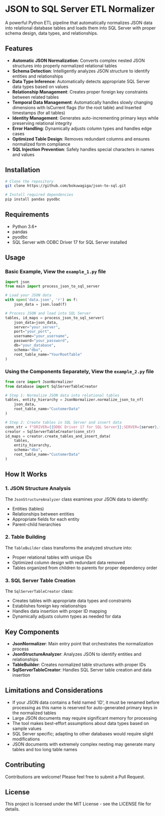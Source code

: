 # JSON to SQL Server ETL Normalizer

A powerful Python ETL pipeline that automatically normalizes JSON data into relational database tables and loads them into SQL Server with proper schema design, data types, and relationships.
## Features

- **Automatic JSON Normalization**: Converts complex nested JSON structures into properly normalized relational tables
- **Schema Detection**: Intelligently analyzes JSON structure to identify entities and relationships
- **Data Type Inference**: Automatically detects appropriate SQL Server data types based on values
- **Relationship Management**: Creates proper foreign key constraints between related tables
- **Temporal Data Management**: Automatically handles slowly changing dimensions with IsCurrent flags (for the root table) and Inserted timestamps (for all tables)
- **Identity Management**: Generates auto-incrementing primary keys while preserving relational integrity
- **Error Handling**: Dynamically adjusts column types and handles edge cases
- **Optimized Table Design**: Removes redundant columns and ensures normalized form compliance
- **SQL Injection Prevention**: Safely handles special characters in names and values

## Installation

```bash
# Clone the repository
git clone https://github.com/bokuwagiga/json-to-sql.git

# Install required dependencies
pip install pandas pyodbc
```

## Requirements

- Python 3.6+
- pandas
- pyodbc
- SQL Server with ODBC Driver 17 for SQL Server installed

## Usage

### Basic Example, View the `example_1.py` file

```python
import json
from main import process_json_to_sql_server

# Load your JSON data
with open('data.json', 'r') as f:
    json_data = json.load(f)

# Process JSON and load into SQL Server
tables, id_maps = process_json_to_sql_server(
    json_data=json_data,
    server="your_server",
    port="your_port",
    username="your_username",
    password="your_password",
    db="your_database",
    schema="dbo",
    root_table_name="YourRootTable"
)
```

### Using the Components Separately, View the `example_2.py` file

```python
from core import JsonNormalizer
from database import SqlServerTableCreator

# Step 1: Normalize JSON data into relational tables
tables, entity_hierarchy = JsonNormalizer.normalize_json_to_nf(
    json_data,
    root_table_name="CustomerData"
)

# Step 2: Create tables in SQL Server and insert data
conn_str = f"DRIVER={{ODBC Driver 17 for SQL Server}};SERVER={server},{port};DATABASE={db};UID={username};PWD={password}"
creator = SqlServerTableCreator(conn_str)
id_maps = creator.create_tables_and_insert_data(
    tables,
    entity_hierarchy,
    schema="dbo",
    root_table_name="CustomerData"
)
```

## How It Works

### 1. JSON Structure Analysis

The `JsonStructureAnalyzer` class examines your JSON data to identify:
- Entities (tables)
- Relationships between entities
- Appropriate fields for each entity
- Parent-child hierarchies

### 2. Table Building

The `TableBuilder` class transforms the analyzed structure into:
- Proper relational tables with unique IDs
- Optimized column design with redundant data removed
- Tables organized from children to parents for proper dependency order

### 3. SQL Server Table Creation

The `SqlServerTableCreator` class:
- Creates tables with appropriate data types and constraints
- Establishes foreign key relationships
- Handles data insertion with proper ID mapping
- Dynamically adjusts column types as needed for data

## Key Components

- **JsonNormalizer**: Main entry point that orchestrates the normalization process
- **JsonStructureAnalyzer**: Analyzes JSON to identify entities and relationships
- **TableBuilder**: Creates normalized table structures with proper IDs
- **SqlServerTableCreator**: Handles SQL Server table creation and data insertion

## Limitations and Considerations

- If your JSON data contains a field named 'ID', it must be renamed before processing as this name is reserved for auto-generated primary keys in the normalized tables
- Large JSON documents may require significant memory for processing
- The tool makes best-effort assumptions about data types based on sample values
- SQL Server specific; adapting to other databases would require slight modifications
- JSON documents with extremely complex nesting may generate many tables and too long table names

## Contributing

Contributions are welcome! Please feel free to submit a Pull Request.

## License

This project is licensed under the MIT License - see the LICENSE file for details.